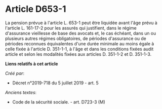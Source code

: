 # Article D653-1

La pension prévue à l'article L. 653-1 peut être liquidée avant l'âge prévu à l'article L. 161-17-2 pour les assurés qui
justifient, dans le régime d'assurance vieillesse de base des avocats et, le cas échéant, dans un ou plusieurs autres régimes
obligatoires, de périodes d'assurance ou de périodes reconnues équivalentes d'une durée minimale au moins égale à celle fixée
à l'article D. 351-1-1, à l'âge et dans les conditions fixées audit article et selon les modalités fixées aux articles D.
351-1-2 et D. 351-1-3.

**Liens relatifs à cet article**

_Créé par_:

  - Décret n°2019-718 du 5 juillet 2019 - art. 5

_Anciens textes_:

  - Code de la sécurité sociale. - art. D723-3 (M)
